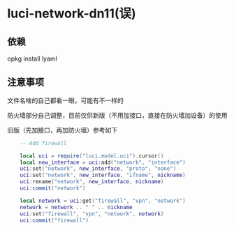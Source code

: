# luci-network-dn11(误)

## 依赖

opkg install lyaml

## 注意事项

文件名啥的自己都看一眼，可能有不一样的

防火墙部分自己调整，目前仅供新版（不用加接口，直接在防火墙加设备）的使用

旧版（先加接口，再加防火墙）参考如下

```lua
    -- Add firewall

    local uci = require("luci.model.uci").cursor()
    local new_interface = uci:add("network", "interface")
    uci:set("network", new_interface, "proto", "none")
    uci:set("network", new_interface, "ifname", nickname)
    uci:rename("network", new_interface, nickname)
    uci:commit("network")

    local network = uci:get("firewall", "vpn", "network")
    network = network .. " " .. nickname
    uci:set("firewall", "vpn", "network", network)
    uci:commit("firewall")
```
